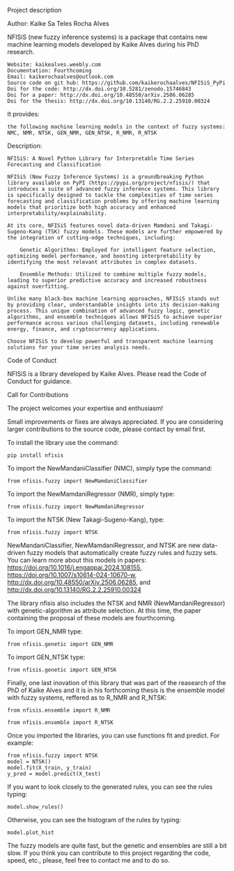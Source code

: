 Project description

Author: Kaike Sa Teles Rocha Alves

NFISiS (new fuzzy inference systems) is a package that contains new machine learning models developed by Kaike Alves during his PhD research. 

    Website: kaikealves.weebly.com
    Documentation: Fourthcoming
    Email: kaikerochaalves@outlook.com
    Source code on git hub: https://github.com/kaikerochaalves/NFISiS_PyPi
    Doi for the code: http://dx.doi.org/10.5281/zenodo.15746843
    Doi for a paper: http://dx.doi.org/10.48550/arXiv.2506.06285
    Doi for the thesis: http://dx.doi.org/10.13140/RG.2.2.25910.00324

It provides:

    the following machine learning models in the context of fuzzy systems: NMC, NMR, NTSK, GEN_NMR, GEN_NTSK, R_NMR, R_NTSK


Description:

    NFISiS: A Novel Python Library for Interpretable Time Series Forecasting and Classification

    NFISiS (New Fuzzy Inference Systems) is a groundbreaking Python library available on PyPI (https://pypi.org/project/nfisis/) that introduces a suite of advanced fuzzy inference systems. This library is specifically designed to tackle the complexities of time series forecasting and classification problems by offering machine learning models that prioritize both high accuracy and enhanced interpretability/explainability.

    At its core, NFISiS features novel data-driven Mamdani and Takagi-Sugeno-Kang (TSK) fuzzy models. These models are further empowered by the integration of cutting-edge techniques, including:

        Genetic Algorithms: Employed for intelligent feature selection, optimizing model performance, and boosting interpretability by identifying the most relevant attributes in complex datasets.

        Ensemble Methods: Utilized to combine multiple fuzzy models, leading to superior predictive accuracy and increased robustness against overfitting.

    Unlike many black-box machine learning approaches, NFISiS stands out by providing clear, understandable insights into its decision-making process. This unique combination of advanced fuzzy logic, genetic algorithms, and ensemble techniques allows NFISiS to achieve superior performance across various challenging datasets, including renewable energy, finance, and cryptocurrency applications.

    Choose NFISiS to develop powerful and transparent machine learning solutions for your time series analysis needs.

Code of Conduct

NFISiS is a library developed by Kaike Alves. Please read the Code of Conduct for guidance.

Call for Contributions

The project welcomes your expertise and enthusiasm!

Small improvements or fixes are always appreciated. If you are considering larger contributions to the source code, please contact by email first.

To install the library use the command: 

    pip install nfisis

To import the NewMandaniClassifier (NMC), simply type the command:

    from nfisis.fuzzy import NewMamdaniClassifier

To import the NewMamdaniRegressor (NMR), simply type:

    from nfisis.fuzzy import NewMamdaniRegressor

To import the NTSK (New Takagi-Sugeno-Kang), type:

    from nfisis.fuzzy import NTSK

NewMandaniClassifier, NewMamdaniRegressor, and NTSK are new data-driven fuzzy models that automatically create fuzzy rules and fuzzy sets. You can learn more about this models in papers: https://doi.org/10.1016/j.engappai.2024.108155, https://doi.org/10.1007/s10614-024-10670-w, http://dx.doi.org/10.48550/arXiv.2506.06285, and http://dx.doi.org/10.13140/RG.2.2.25910.00324

The library nfisis also includes the NTSK and NMR (NewMandaniRegressor) with genetic-algorithm as attribute selection. At this time, the paper containing the proposal of these models are fourthcoming.

To import GEN_NMR type:

    from nfisis.genetic import GEN_NMR

To import GEN_NTSK type:

    from nfisis.genetic import GEN_NTSK

Finally, one last inovation of this library that was part of the reasearch of the PhD of Kaike Alves and it is in his forthcoming thesis is the ensemble model with fuzzy systems, reffered as to R_NMR and R_NTSK:

    from nfisis.ensemble import R_NMR

    from nfisis.ensemble import R_NTSK

Once you imported the libraries, you can use functions fit and predict. For example:

    from nfisis.fuzzy import NTSK
    model = NTSK()
    model.fit(X_train, y_train)
    y_pred = model.predict(X_test)

If you want to look closely to the generated rules, you can see the rules typing:

    model.show_rules()

Otherwise, you can see the histogram of the rules by typing:

    model.plot_hist

The fuzzy models are quite fast, but the genetic and ensembles are still a bit slow. If you think you can contribute to this project regarding the code, speed, etc., please, feel free to contact me and to do so.
